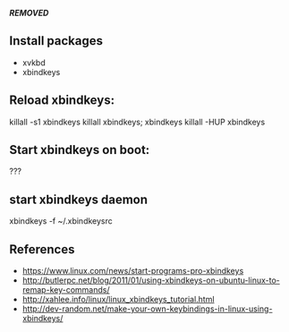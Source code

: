 ***REMOVED***

## Install packages
- xvkbd
- xbindkeys

## 

## Reload xbindkeys:
killall -s1 xbindkeys
killall xbindkeys; xbindkeys
killall -HUP xbindkeys

## Start xbindkeys on boot:
???

## start xbindkeys daemon
xbindkeys -f ~/.xbindkeysrc

## References
- https://www.linux.com/news/start-programs-pro-xbindkeys
- http://butlerpc.net/blog/2011/01/using-xbindkeys-on-ubuntu-linux-to-remap-key-commands/
- http://xahlee.info/linux/linux_xbindkeys_tutorial.html
- http://dev-random.net/make-your-own-keybindings-in-linux-using-xbindkeys/
